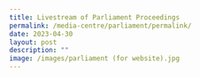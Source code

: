 ```yaml
---
title: Livestream of Parliament Proceedings
permalink: /media-centre/parliament/permalink/
date: 2023-04-30
layout: post
description: ""
image: /images/parliament (for website).jpg
---
```

